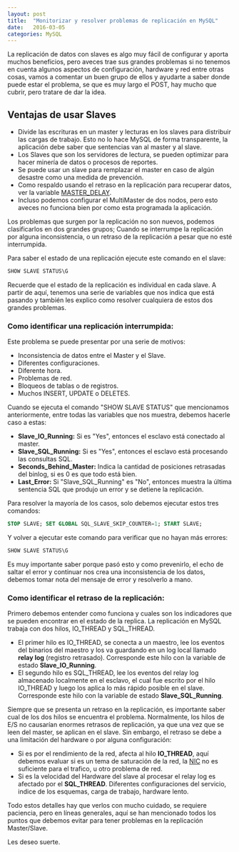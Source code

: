 ```yaml
---
layout: post
title:  "Monitorizar y resolver problemas de replicación en MySQL"
date:   2016-03-05
categories: MySQL
---
```


La replicación de datos con slaves es algo muy fácil de configurar y aporta muchos beneficios, pero aveces trae sus grandes problemas si no tenemos en cuenta algunos aspectos de configuración, hardware y red entre otras cosas, vamos a comentar un buen grupo de ellos y ayudarte a saber donde puede estar el problema, se que es muy largo el POST, hay mucho que cubrir, pero tratare de dar la idea.

## Ventajas de usar Slaves

* Divide las escrituras en un master y lecturas en los slaves para distribuir las cargas de trabajo. Esto no lo hace MySQL de forma transparente, la aplicación debe saber que sentencias van al master y al slave.
* Los Slaves que son los servidores de lectura, se pueden optimizar para hacer minería de datos o procesos de reportes.
* Se puede usar un slave para remplazar el master en caso de algún desastre como una medida de prevención.
* Como respaldo usando el retraso en la replicación para recuperar datos, ver la variable [MASTER_DELAY][1].
* Incluso podemos configurar el MultiMaster de dos nodos, pero esto aveces no funciona bien por como esta programada la aplicación.

Los problemas que surgen por la replicación no son nuevos, podemos clasificarlos en dos grandes grupos; Cuando se interrumpe la replicación por alguna inconsistencia, o un retraso de la replicación a pesar que no esté interrumpida.

Para saber el estado de una replicación ejecute este comando en el slave:

```SQL
SHOW SLAVE STATUS\G
```

Recuerde que el estado de la replicación es individual en cada slave. A partir de aquí, tenemos una serie de variables que nos indica que está pasando y también les explico como resolver cualquiera de estos dos grandes problemas.

### Como identificar una replicación interrumpida:

Este problema se puede presentar por una serie de motivos:

* Inconsistencia de datos entre el Master y el Slave.
* Diferentes configuraciones.
* Diferente hora.
* Problemas de red.
* Bloqueos de tablas o de registros.
* Muchos INSERT, UPDATE o DELETES.

Cuando se ejecuta el comando "SHOW SLAVE STATUS" que mencionamos anteriormente, entre todas las variables que nos muestra, debemos hacerle caso a estas:

* **Slave_IO_Running:** Si es "Yes", entonces el esclavo está conectado al master.
* **Slave_SQL_Running:** Si es "Yes", entonces el esclavo está procesando las consultas SQL.
* **Seconds_Behind_Master:** Indica la cantidad de posiciones retrasadas del binlog, si es 0 es que todo está bien.
* **Last_Error:** Si "Slave_SQL_Running" es "No", entonces muestra la última sentencia SQL que produjo un error y se detiene la replicación.

Para resolver la mayoría de los casos, solo debemos ejecutar estos tres comandos:

```SQL
STOP SLAVE; SET GLOBAL SQL_SLAVE_SKIP_COUNTER=1; START SLAVE;
```

Y volver a ejecutar este comando para verificar que no hayan más errores:

```SQL
SHOW SLAVE STATUS\G
```

Es muy importante saber porque pasó esto y como prevenirlo, el echo de saltar el error y continuar nos crea una inconsistencia de los datos, debemos tomar nota del mensaje de error y resolverlo a mano.

### Como identificar el retraso de la replicación:

Primero debemos entender como funciona y cuales son los indicadores que se pueden encontrar en el estado de la replica. La replicación en MySQL trabaja con dos hilos, IO_THREAD y SQL_THREAD.

* El primer hilo es IO_THREAD, se conecta a un maestro, lee los eventos del binarios del maestro y los va guardando en un log local llamado **relay log** (registro retrasado). Corresponde este hilo con la variable de estado **Slave_IO_Running**.
* El segundo hilo es SQL_THREAD, lee los eventos del relay log almacenado localmente en el esclavo, el cual fue escrito por el hilo IO_THREAD y luego los aplica lo más rápido posible en el slave. Corresponde este hilo con la variable de estado **Slave_SQL_Running**.

Siempre que se presenta un retraso en la replicación, es importante saber cual de los dos hilos se encuentra el problema. Normalmente, los hilos de E/S no causarían enormes retrasos de replicación, ya que una vez que se leen del master, se aplican en el slave. Sin embargo, el retraso se debe a una limitación del hardware o por alguna configuración:

* Si es por el rendimiento de la red, afecta al hilo **IO_THREAD**, aquí debemos evaluar si es un tema de saturación de la red, la [NIC][2] no es suficiente para el trafico, u otro problema de red.
* Si es la velocidad del Hardware del slave al procesar el relay log es afectado por el **SQL_THREAD**. Diferentes configuraciones del servicio, indice de los esquemas, carga de trabajo, hardware lento.

Todo estos detalles hay que verlos con mucho cuidado, se requiere paciencia, pero en líneas generales, aquí se han mencionado todos los puntos que debemos evitar para tener problemas en la replicación Master/Slave.

Les deseo suerte.

[1]: https://dev.mysql.com/doc/refman/5.6/en/replication-delayed.html
[2]: https://es.wikipedia.org/wiki/Tarjeta_de_red
